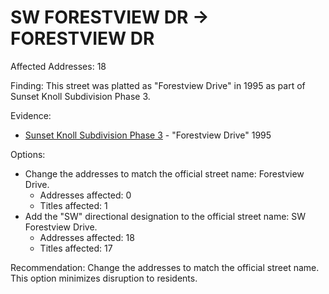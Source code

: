 # SW FORESTVIEW DR -> FORESTVIEW DR

Affected Addresses: 18

Finding: This street was platted as "Forestview Drive" in 1995 as part of Sunset Knoll Subdivision Phase 3.

Evidence:

- [Sunset Knoll Subdivision Phase 3](https://www.grantspassoregon.gov/DocumentCenter/View/31445/SUNSET-KNOLL-SUBDIVISION-PHASE-3?bidId=) - "Forestview Drive" 1995

Options:

- Change the addresses to match the official street name: Forestview Drive.
  - Addresses affected: 0
  - Titles affected: 1
- Add the "SW" directional designation to the official street name: SW Forestview Drive.
  - Addresses affected: 18
  - Titles affected: 17

Recommendation: Change the addresses to match the official street name. This option minimizes disruption to residents.
